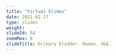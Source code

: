 ```yaml
---
title: "Virtual Slides"
date: 2021-02-17
type: slides
weight:
slideId: 54
zoomMax: 8
slideTitle: Urinary bladder. Human. H&E.
---
```


